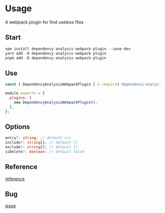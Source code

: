 # Usage

A webpack plugin for find useless files

## Start

```js
npm install dependency-analysis-webpack-plugin --save-dev
yarn add -D dependency-analysis-webpack-plugin
pnpm add -D dependency-analysis-webpack-plugin
```

## Use

```js
const { DependencyAnalysisWebpackPlugin } = require('dependency-analysis-webpack-plugin');

module.exports = {
  plugins: [
    new DependencyAnalysisWebpackPlugin(),
  ],
};
```

## Options

```typescript
entry?: string; // default src
include?: string[]; // default []
exclude?: string[]; // default []
isDelete?: boolean; // default false
```

## Reference

[reference](https://s1.zhuanstatic.com/common/u/article-dependencyAnalysisPlugin.js)

## Bug

[issue](https://github.com/TypeStrong/ts-loader/issues/783)
